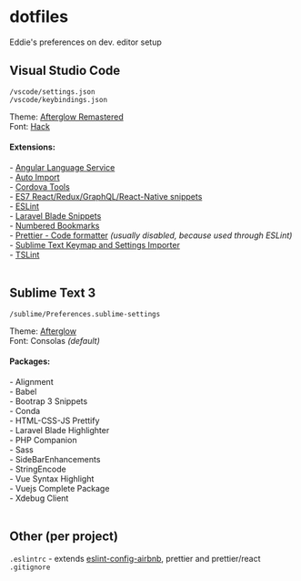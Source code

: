 # dotfiles
Eddie's preferences on dev. editor setup


## Visual Studio Code

`/vscode/settings.json`  
`/vscode/keybindings.json`  

Theme: [Afterglow Remastered](https://marketplace.visualstudio.com/items?itemName=marvinhagemeister.theme-afterglow-remastered)  
Font: [Hack](https://sourcefoundry.org/hack/)

#### Extensions:
*-*  [Angular Language Service](https://marketplace.visualstudio.com/items?itemName=Angular.ng-template)   
*-*  [Auto Import](https://marketplace.visualstudio.com/items?itemName=steoates.autoimport)   
*-*  [Cordova Tools](https://marketplace.visualstudio.com/items?itemName=vsmobile.cordova-tools)   
*-*  [ES7 React/Redux/GraphQL/React-Native snippets](https://marketplace.visualstudio.com/items?itemName=dsznajder.es7-react-js-snippets)   
*-*  [ESLint](https://marketplace.visualstudio.com/items?itemName=dbaeumer.vscode-eslint)   
*-*  [Laravel Blade Snippets](https://marketplace.visualstudio.com/items?itemName=onecentlin.laravel-blade)   
*-*  [Numbered Bookmarks](https://marketplace.visualstudio.com/items?itemName=alefragnani.numbered-bookmarks)   
*-*  [Prettier - Code formatter](https://marketplace.visualstudio.com/items?itemName=esbenp.prettier-vscode)  *(usually disabled, because used through ESLint)*   
*-*  [Sublime Text Keymap and Settings Importer](https://marketplace.visualstudio.com/items?itemName=ms-vscode.sublime-keybindings)   
*-*  [TSLint](https://marketplace.visualstudio.com/items?itemName=eg2.tslint)   
<br>


## Sublime Text 3

`/sublime/Preferences.sublime-settings`

Theme: [Afterglow](https://github.com/YabataDesign/afterglow-theme)  
Font: Consolas _(default)_

#### Packages:
*-* Alignment  
*-* Babel  
*-* Bootrap 3 Snippets   
*-* Conda   
*-* HTML-CSS-JS Prettify   
*-* Laravel Blade Highlighter   
*-* PHP Companion   
*-* Sass   
*-* SideBarEnhancements   
*-* StringEncode   
*-* Vue Syntax Highlight   
*-* Vuejs Complete Package   
*-* Xdebug Client   
<br>

## Other (per project)

`.eslintrc` - extends [eslint-config-airbnb](https://www.npmjs.com/package/eslint-config-airbnb), prettier and prettier/react  
`.gitignore`